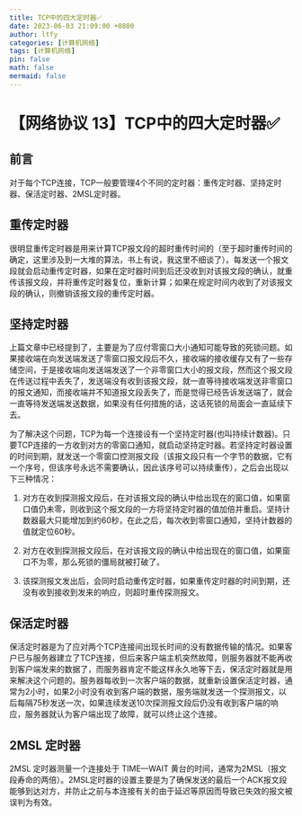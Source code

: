 ```yaml
---
title: TCP中的四大定时器✅
date: 2023-06-03 21:09:00 +0800
author: ltfy
categories: [计算机网络]
tags: [计算机网络]
pin: false
math: false
mermaid: false
---
```


# 【网络协议 13】TCP中的四大定时器✅

## **前言**

对于每个TCP连接，TCP一般要管理4个不同的定时器：重传定时器、坚持定时器、保活定时器、2MSL定时器。

## **重传定时器**

很明显重传定时器是用来计算TCP报文段的超时重传时间的（至于超时重传时间的确定，这里涉及到一大堆的算法，书上有说，我这里不细谈了）。每发送一个报文段就会启动重传定时器，如果在定时器时间到后还没收到对该报文段的确认，就重传该报文段，并将重传定时器复位，重新计算；如果在规定时间内收到了对该报文段的确认，则撤销该报文段的重传定时器。

## **坚持定时器**

上篇文章中已经提到了，主要是为了应付零窗口大小通知可能导致的死锁问题。如果接收端在向发送端发送了零窗口报文段后不久，接收端的接收缓存又有了一些存储空间，于是接收端向发送端发送了一个非零窗口大小的报文段，然而这个报文段在传送过程中丢失了，发送端没有收到该报文段，就一直等待接收端发送非零窗口的报文通知，而接收端并不知道报文段丢失了，而是觉得已经告诉发送端了，就会一直等待发送端发送数据，如果没有任何措施的话，这话死锁的局面会一直延续下去。

为了解决这个问题，TCP为每一个连接设有一个坚持定时器(也叫持续计数器)。只要TCP连接的一方收到对方的零窗口通知，就启动坚持定时器。若坚持定时器设置的时间到期，就发送一个零窗口控测报文段（该报文段只有一个字节的数据，它有一个序号，但该序号永远不需要确认，因此该序号可以持续重传），之后会出现以下三种情况：

1. 对方在收到探测报文段后，在对该报文段的确认中给出现在的窗口值，如果窗口值仍未零，则收到这个报文段的一方将坚持定时器的值加倍并重启。坚持计数器最大只能增加到约60秒，在此之后，每次收到零窗口通知，坚持计数器的值就定位60秒。

2. 对方在收到探测报文段后，在对该报文段的确认中给出现在的窗口值，如果窗口不为零，那么死锁的僵局就被打破了。

3. 该探测报文发出后，会同时启动重传定时器，如果重传定时器的时间到期，还没有收到接收到发来的响应，则超时重传探测报文。

## **保活定时器**

保活定时器是为了应对两个TCP连接间出现长时间的没有数据传输的情况。如果客户已与服务器建立了TCP连接，但后来客户端主机突然故障，则服务器就不能再收到客户端发来的数据了，而服务器肯定不能这样永久地等下去，保活定时器就是用来解决这个问题的。服务器每收到一次客户端的数据，就重新设置保活定时器，通常为2小时，如果2小时没有收到客户端的数据，服务端就发送一个探测报文，以后每隔75秒发送一次，如果连续发送10次探测报文段后仍没有收到客户端的响应，服务器就认为客户端出现了故障，就可以终止这个连接。

## **2MSL 定时器**

2MSL 定时器测量一个连接处于 TIME—WAIT 黄台的时间，通常为2MSL（报文段寿命的两倍）。2MSL定时器的设置主要是为了确保发送的最后一个ACK报文段能够到达对方，并防止之前与本连接有关的由于延迟等原因而导致已失效的报文被误判为有效。
